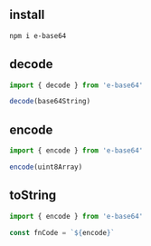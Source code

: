 ## install

```bash
npm i e-base64
```

## decode
```ts
import { decode } from 'e-base64'

decode(base64String)
```

## encode
```ts
import { encode } from 'e-base64'

encode(uint8Array)
```

## toString

```ts
import { encode } from 'e-base64'

const fnCode = `${encode}`
```